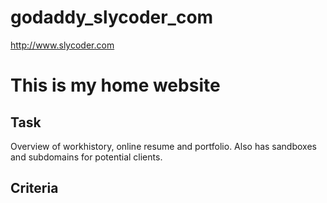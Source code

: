# godaddy_slycoder_com
http://www.slycoder.com
# This is my home website

## Task

Overview of workhistory, online resume and portfolio.
Also has sandboxes and subdomains for potential clients.

## Criteria
